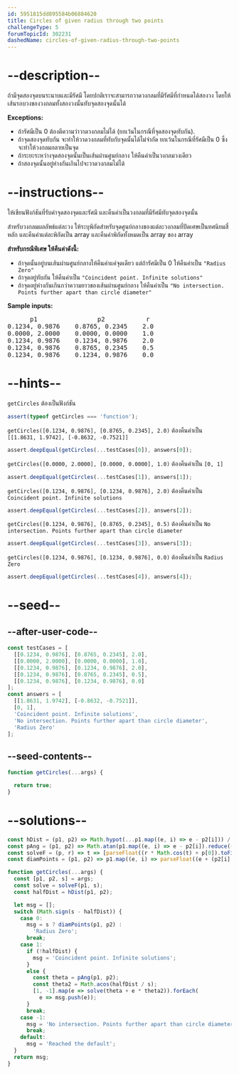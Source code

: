 ```yaml
---
id: 5951815dd895584b06884620
title: Circles of given radius through two points
challengeType: 5
forumTopicId: 302231
dashedName: circles-of-given-radius-through-two-points
---
```


# --description--

ถ้ามีจุดสองจุดบนระนาบและมีรัศมี โดยปกติเราจะสามารถวาดวงกลมที่มีรัศมีที่กำหนดได้สองวง โดยให้เส้นรอบวงของวงกลมทั้งสองวงนั้นทับจุดสองจุดนั้นได้

**Exceptions:**

<ul>
  <li>ถ้ารัศมีเป็น 0 ต้องตีความว่าวาดวงกลมไม่ได้ (ยกเว้นในกรณีที่จุดสองจุดทับกัน).</li>
  <li>ถ้าจุดสองจุดทับกัน จะทำให้วาดวงกลมที่ทับกับจุดนั้นได้ไม่จำกัด ยกเว้นในกรณีที่รัศมีเป็น 0 ซึ่งจะทำให้วงกลมกลายเป็นจุด</li>
  <li>ถ้าระยะระหว่างจุดสองจุดนั้นเป็นเส้นผ่านศูนย์กลาง ให้คืนค่าเป็นวงกลมวงเดียว</li>
  <li>ถ้าสองจุดนั้นอยู่ห่างกันเกินไปจะวาดวงกลมไม่ได้</li>
</ul>

# --instructions--

ให้เขียนฟังก์ชันที่รับค่าจุดสองจุดและรัศมี และคืนค่าเป็นวงกลมที่มีรัศมีทับจุดสองจุดนั้น

สำหรับวงกลมผลลัพธ์แต่ละวง ให้ระบุพิกัดสำหรับจุดศูนย์กลางของแต่ละวงกลมที่ปัดเศษเป็นทศนิยมสี่หลัก และคืนค่าแต่ละพิกัดเป็น array และคืนค่าพิกัดทั้งหมดเป็น array ของ array

**สำหรับกรณีพิเศษ ให้คืนค่าดังนี้:**

<ul>
  <li>ถ้าจุดนั้นอยู่บนเส้นผ่านศูนย์กลางให้คืนค่าแค่จุดเดียว แต่ถ้ารัศมีเป็น 0 ให้คืนค่าเป็น <code>"Radius Zero"</code></li>
  <li>ถ้าจุดอยู่ทับกัน ให้คืนค่าเป็น <code>"Coincident point. Infinite solutions"</code></li>
  <li>ถ้าจุดอยู่ห่างกันเกินกว่าความยาวของเส้นผ่านศูนย์กลาง ให้คืนค่าเป็น <code>"No intersection. Points further apart than circle diameter"</code></li>
</ul>

**Sample inputs:**

<pre>      p1                p2           r
0.1234, 0.9876    0.8765, 0.2345    2.0
0.0000, 2.0000    0.0000, 0.0000    1.0
0.1234, 0.9876    0.1234, 0.9876    2.0
0.1234, 0.9876    0.8765, 0.2345    0.5
0.1234, 0.9876    0.1234, 0.9876    0.0
</pre>

# --hints--

`getCircles` ต้องเป็นฟังก์ชัน

```js
assert(typeof getCircles === 'function');
```

`getCircles([0.1234, 0.9876], [0.8765, 0.2345], 2.0)` ต้องคืนค่าเป็น `[[1.8631, 1.9742], [-0.8632, -0.7521]]`

```js
assert.deepEqual(getCircles(...testCases[0]), answers[0]);
```

`getCircles([0.0000, 2.0000], [0.0000, 0.0000], 1.0)` ต้องคืนค่าเป็น `[0, 1]`

```js
assert.deepEqual(getCircles(...testCases[1]), answers[1]);
```

`getCircles([0.1234, 0.9876], [0.1234, 0.9876], 2.0)` ต้องคืนค่าเป็น `Coincident point. Infinite solutions`

```js
assert.deepEqual(getCircles(...testCases[2]), answers[2]);
```

`getCircles([0.1234, 0.9876], [0.8765, 0.2345], 0.5)` ต้องคืนค่าเป็น `No intersection. Points further apart than circle diameter`

```js
assert.deepEqual(getCircles(...testCases[3]), answers[3]);
```

`getCircles([0.1234, 0.9876], [0.1234, 0.9876], 0.0)` ต้องคืนค่าเป็น `Radius Zero`

```js
assert.deepEqual(getCircles(...testCases[4]), answers[4]);
```

# --seed--

## --after-user-code--

```js
const testCases = [
  [[0.1234, 0.9876], [0.8765, 0.2345], 2.0],
  [[0.0000, 2.0000], [0.0000, 0.0000], 1.0],
  [[0.1234, 0.9876], [0.1234, 0.9876], 2.0],
  [[0.1234, 0.9876], [0.8765, 0.2345], 0.5],
  [[0.1234, 0.9876], [0.1234, 0.9876], 0.0]
];
const answers = [
  [[1.8631, 1.9742], [-0.8632, -0.7521]],
  [0, 1],
  'Coincident point. Infinite solutions',
  'No intersection. Points further apart than circle diameter',
  'Radius Zero'
];
```

## --seed-contents--

```js
function getCircles(...args) {

  return true;
}
```

# --solutions--

```js
const hDist = (p1, p2) => Math.hypot(...p1.map((e, i) => e - p2[i])) / 2;
const pAng = (p1, p2) => Math.atan(p1.map((e, i) => e - p2[i]).reduce((p, c) => c / p, 1));
const solveF = (p, r) => t => [parseFloat((r * Math.cos(t) + p[0]).toFixed(4)), parseFloat((r * Math.sin(t) + p[1]).toFixed(4))];
const diamPoints = (p1, p2) => p1.map((e, i) => parseFloat((e + (p2[i] - e) / 2).toFixed(4)));

function getCircles(...args) {
  const [p1, p2, s] = args;
  const solve = solveF(p1, s);
  const halfDist = hDist(p1, p2);

  let msg = [];
  switch (Math.sign(s - halfDist)) {
    case 0:
      msg = s ? diamPoints(p1, p2) :
        'Radius Zero';
      break;
    case 1:
      if (!halfDist) {
        msg = 'Coincident point. Infinite solutions';
      }
      else {
        const theta = pAng(p1, p2);
        const theta2 = Math.acos(halfDist / s);
        [1, -1].map(e => solve(theta + e * theta2)).forEach(
          e => msg.push(e));
      }
      break;
    case -1:
      msg = 'No intersection. Points further apart than circle diameter';
      break;
    default:
      msg = 'Reached the default';
  }
  return msg;
}
```
